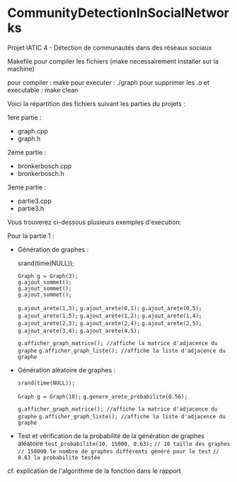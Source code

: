 # CommunityDetectionInSocialNetworks
Projet IATIC 4 - Détection de communautés dans des réseaux sociaux

Makefile pour compiler les fichiers (make necessairement installer sur la machine)

pour compiler : make
pour executer : ./graph
pour supprimer les .o et executable : make clean

Voici la répartition des fichiers suivant les parties du projets :

1ere partie :
 - graph.cpp
 - graph.h

2eme partie :
 - bronkerbosch.cpp
 - bronkerbosch.h

3eme partie :
 - partie3.cpp 
 - partie3.h

Vous trouverez ci-dessous plusieurs exemples d'execution:

Pour la partie 1 : 

- Génération de graphes :

    srand(time(NULL));

    `Graph g = Graph(3);`<br/>
    `g.ajout_sommet();`<br/>
    `g.ajout_sommet();`<br/>
    `g.ajout_sommet();`<br/>


    `g.ajout_arete(1,3);`
    `g.ajout_arete(0,1);`
    `g.ajout_arete(0,5);`
    `g.ajout_arete(1,5);`
    `g.ajout_arete(1,2);`
    `g.ajout_arete(1,4);`
    `g.ajout_arete(2,3);`
    `g.ajout_arete(2,4);`
    `g.ajout_arete(2,5);`
    `g.ajout_arete(3,4);`
    `g.ajout_arete(4,5);`

    `g.afficher_graph_matrice(); //affiche la matrice d'adjacence du graphe`
    `g.afficher_graph_liste(); //affiche la liste d'adjacence du graphe`


- Génération aléatoire de graphes :

    `srand(time(NULL));`

    `Graph g = Graph(10);`
    `g.genere_arete_probabilite(0.56);`
 
    `g.afficher_graph_matrice(); //affiche la matrice d'adjacence du graphe`
    `g.afficher_graph_liste(); //affiche la liste d'adjacence du graphe`

- Test et vérification de la probabilité de la génération de graphes aléatoire
    `test_probabilite(10, 15000, 0.63);`
    `// 10 taille des graphes`
    `// 150000 le nombre de graphes différents généré pour le test`
    `// 0.63 la probabilite testée`

cf. explication de l'algorithme de la fonction dans le rapport

